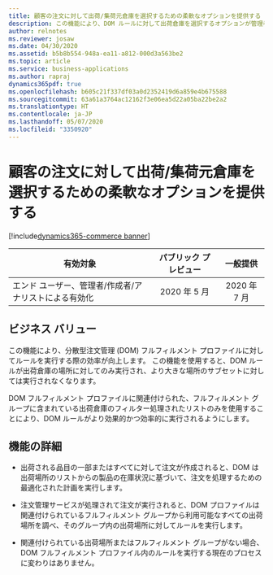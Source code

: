 ```yaml
---
title: 顧客の注文に対して出荷/集荷元倉庫を選択するための柔軟なオプションを提供する
description: この機能により、DOM ルールに対して出荷倉庫を選択するオプションが管理者に提供されます。
author: relnotes
ms.reviewer: josaw
ms.date: 04/30/2020
ms.assetid: b5b8b554-948a-ea11-a812-000d3a563be2
ms.topic: article
ms.service: business-applications
ms.author: rapraj
dynamics365pdf: true
ms.openlocfilehash: b605c21f337df03a0d2352419d6a859e4b675588
ms.sourcegitcommit: 63a61a3764ac12162f3e06ea5d22a05ba22be2a2
ms.translationtype: HT
ms.contentlocale: ja-JP
ms.lasthandoff: 05/07/2020
ms.locfileid: "3350920"
---
```

# <a name="provide-flexible-options-for-choosing-shipping-or-pickup-warehouse-for-customer-orders"></a>顧客の注文に対して出荷/集荷元倉庫を選択するための柔軟なオプションを提供する
[!include[dynamics365-commerce banner](../includes/dynamics365-commerce.md)]

| 有効対象    |  パブリック プレビュー | 一般提供 | 
| ---------- | :----------: |:----------: |
|エンド ユーザー、管理者/作成者/アナリストによる有効化|2020 年 5 月| 2020 年 7 月|


## <a name="business-value"></a>ビジネス バリュー
<!-- bv start -->
この機能により、分散型注文管理 (DOM) フルフィルメント プロファイルに対してルールを実行する際の効率が向上します。 この機能を使用すると、DOM ルールが出荷倉庫の場所に対してのみ実行され、より大きな場所のサブセットに対しては実行されなくなります。 

DOM フルフィルメント プロファイルに関連付けられた、フルフィルメント グループに含まれている出荷倉庫のフィルター処理されたリストのみを使用することにより、DOM ルールがより効果的かつ効率的に実行されるようにします。  
<!-- bv end -->



## <a name="feature-details"></a>機能の詳細
<!--feature detail start -->
- 出荷される品目の一部またはすべてに対して注文が作成されると、DOM は出荷場所のリストからの製品の在庫状況に基づいて、注文を処理するための最適化された計画を実行します。  

- 注文管理サービスが処理されて注文が実行されると、DOM プロファイルは関連付けられているフルフィルメント グループから利用可能なすべての出荷場所を調べ、そのグループ内の出荷場所に対してルールを実行します。 

- 関連付けられている出荷場所またはフルフィルメント グループがない場合、DOM フルフィルメント プロファイル内のルールを実行する現在のプロセスに変わりはありません。 
<!--feature detail end -->









